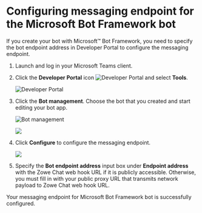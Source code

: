 # Configuring messaging endpoint for the Microsoft Bot Framework bot

If you create your bot with Microsoft™ Bot Framework, you need to specify the bot endpoint address in Developer Portal to configure the messaging endpoint.

1.  Launch and log in your Microsoft Teams client.

2.  Click the **Developer Portal** icon ![Developer Portal](/v2.5.x/images/zowe-chat/teams_developer_icon.png) and select **Tools**.

    ![Developer Portal](/v2.5.x/images/zowe-chat/teams_developer_portal_apps.png)

3.  Click the **Bot management**. Choose the bot that you created and start editing your bot app.

    ![Bot management](/v2.5.x/images/zowe-chat/teams_bot_management.png "Bot management")

    ![](/v2.5.x/images/zowe-chat/teams_yourbot.png)

4.  Click **Configure** to configure the messaging endpoint.

    ![](/v2.5.x/images/zowe-chat/teams_endpoint.png)

5.  Specify the **Bot endpoint address** input box under **Endpoint address** with the Zowe Chat web hook URL if it is publicly accessible. Otherwise, you must fill in with your public proxy URL that transmits network payload to Zowe Chat web hook URL.


Your messaging endpoint for Microsoft Bot Framework bot is successfully configured.
